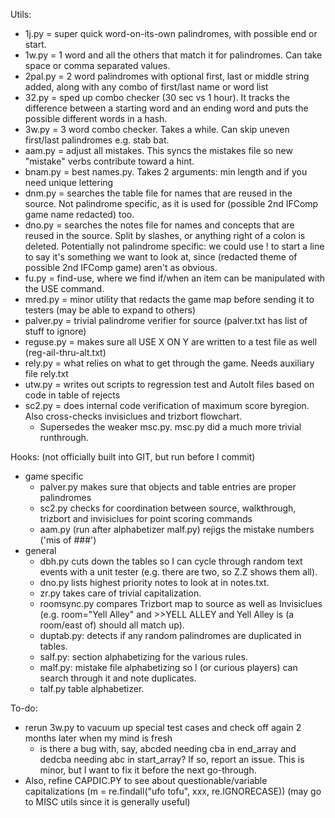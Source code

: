 Utils:

* 1j.py = super quick word-on-its-own palindromes, with possible end or start.
* 1w.py = 1 word and all the others that match it for palindromes. Can take space or comma separated values.
* 2pal.py = 2 word palindromes with optional first, last or middle string added, along with any combo of first/last name or word list
* 32.py = sped up combo checker (30 sec vs 1 hour). It tracks the difference between a starting word and an ending word and puts the possible different words in a hash.
* 3w.py = 3 word combo checker. Takes a while. Can skip uneven first/last palindromes e.g. stab bat.
* aam.py = adjust all mistakes. This syncs the mistakes file so new "mistake" verbs contribute toward a hint.
* bnam.py = best names.py. Takes 2 arguments: min length and if you need unique lettering
* dnm.py = searches the table file for names that are reused in the source. Not palindrome specific, as it is used for (possible 2nd IFComp game name redacted) too.
* dno.py = searches the notes file for names and concepts that are reused in the source. Split by slashes, or anything right of a colon is deleted. Potentially not palindrome specific: we could use ! to start a line to say it's something we want to look at, since (redacted theme of possible 2nd IFComp game) aren't as obvious.
* fu.py = find-use, where we find if/when an item can be manipulated with the USE command.
* mred.py = minor utility that redacts the game map before sending it to testers (may be able to expand to others)
* palver.py = trivial palindrome verifier for source (palver.txt has list of stuff to ignore)
* reguse.py = makes sure all USE X ON Y are written to a test file as well (reg-ail-thru-alt.txt)
* rely.py = what relies on what to get through the game. Needs auxiliary file rely.txt
* utw.py = writes out scripts to regression test and AutoIt files based on code in table of rejects
* sc2.py = does internal code verification of maximum score byregion. Also cross-checks invisiclues and trizbort flowchart.
    * Supersedes the weaker msc.py. msc.py did a much more trivial runthrough.

Hooks: (not officially built into GIT, but run before I commit)

* game specific
  * palver.py makes sure that objects and table entries are proper palindromes
  * sc2.py checks for coordination between source, walkthrough, trizbort and invisiclues for point scoring commands
  * aam.py (run after alphabetizer malf.py) rejigs the mistake numbers ('mis of ###')
* general
  * dbh.py cuts down the tables so I can cycle through random text events with a unit tester (e.g. there are two, so Z.Z shows them all).
  * dno.py lists highest priority notes to look at in notes.txt.
  * zr.py takes care of trivial capitalization.
  * roomsync.py compares Trizbort map to source as well as Invisiclues (e.g. room="Yell Alley" and >>YELL ALLEY and Yell Alley is (a room/east of) should all match up).
  * duptab.py: detects if any random palindromes are duplicated in tables.
  * salf.py: section alphabetizing for the various rules.
  * malf.py: mistake file alphabetizing so I (or curious players) can search through it and note duplicates.
  * talf.py table alphabetizer.

To-do:

* rerun 3w.py to vacuum up special test cases and check off again 2 months later when my mind is fresh
    * is there a bug with, say, abcded needing cba in end_array and dedcba needing abc in start_array? If so, report an issue. This is minor, but I want to fix it before the next go-through.
* Also, refine CAPDIC.PY to see about questionable/variable capitalizations (m = re.findall("ufo tofu", xxx, re.IGNORECASE)) (may go to MISC utils since it is generally useful)

